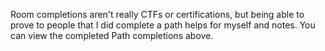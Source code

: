 Room completions aren't really CTFs or certifications, but being able to prove to people that I did complete a path helps for myself and notes. You can view the completed Path completions above.
